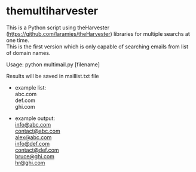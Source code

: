 # themultiharvester
This is a Python script using theHarvester (https://github.com/laramies/theHarvester) libraries for multiple searchs at one time.</br>
This is the first version which is only capable of searching emails from list of domain names.

Usage: python multimail.py [filename]

Results will be saved in maillist.txt file

- example list:</br>
  abc.com </br>
  def.com </br>
  ghi.com

- example output:</br>
  info@abc.com</br>
  contact@abc.com</br>
  alex@abc.com</br>
  info@def.com</br>
  contact@def.com</br>
  bruce@ghi.com</br>
  hr@ghi.com

